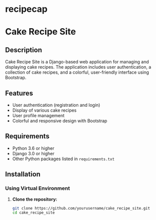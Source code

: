 # recipecap
# Cake Recipe Site

## Description

Cake Recipe Site is a Django-based web application for managing and displaying cake recipes. The application includes user authentication, a collection of cake recipes, and a colorful, user-friendly interface using Bootstrap.

## Features

- User authentication (registration and login)
- Display of various cake recipes
- User profile management
- Colorful and responsive design with Bootstrap

## Requirements

- Python 3.6 or higher
- Django 3.0 or higher
- Other Python packages listed in `requirements.txt`

## Installation

### Using Virtual Environment

1. **Clone the repository:**

   ```sh
   git clone https://github.com/yourusername/cake_recipe_site.git
   cd cake_recipe_site
